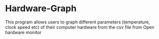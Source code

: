 # Hardware-Graph
This program allows users to graph different parameters (temperature, clock speed etc) of their computer hardware from the csv file from Open hardware monitor
